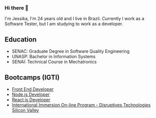 ### Hi there 👋

I'm Jessika, I'm 24 years old and I live in Brazil. Currently I work as a Software Tester, but I am studying to work as a developer.


## Education
- SENAC: Graduate Degree in Software Quality Engineering
- UNASP: Bachelor in Information Systems
- SENAI: Technical Course in Mechatronics

## Bootcamps (IGTI)
- [Front End Developer](https://drive.google.com/file/d/1Ru3n-YScBTsL3mma9qiV3TRZU5NFgVlV/view?usp=share_link)
- [Node.js Developer](https://drive.google.com/file/d/1ynTiUUZl9ObRZ8TvfxNtQIA0zYZBpWEU/view?usp=share_link)
- [React.js Developer](https://drive.google.com/file/d/17YRdfs6bhDxLLd5cZKYpfgdqaWTzvwHw/view?usp=share_link)
- [International Immersion On-line Program - Disruptives Technologies Silicon Valley](https://drive.google.com/file/d/1QZ3yDp6NtxdySH6lDVTeYrtF5oSJVMCY/view?usp=share_link)

